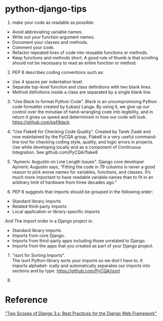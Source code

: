 # python-django-tips

1. make your code as readable as possible: 

- Avoid abbreviating variable names. 
- Write out your function argument names. 
- Document your classes and methods. 
- Comment your code. 
- Refactor repeated lines of code into reusable functions or methods. 
- Keep functions and methods short. A good rule of thumb is that scrolling should not be necessary to read an entire function or method.

2. PEP 8 describes coding conventions such as: 
- Use 4 spaces per indentation level.
- Separate top-level function and class definitions with two blank lines.
- Method definitions inside a class are separated by a single blank line.

3. "Use Black to format Python Code". Black is an uncompromising Python code formatter created by Łukasz Langa. By using it, we give up our control over the minutiae of hand-wrangling code into legibility, and in return it gives us speed and determinism in how our code will look. https://github.com/psf/black

4. "Use Flake8 for Checking Code Quality". 
Created by Tarek Ziadé and now maintained by the PyCQA group, Flake8 is a very useful command-line tool for checking coding style, quality, and logic errors in projects. Use while developing locally and as a component of Continuous Integration. See github.com/PyCQA/flake8

5. "Aymeric Augustin on Line Length Issues". Django core developer Aymeric Augustin says, “Fitting the code in 79 columns is never a good reason to pick worse names for variables, functions, and classes. It’s much more important to have readable variable names than to fit in an arbitrary limit of hardware from three decades ago.”

6. PEP 8 suggests that imports should be grouped in the following order:
- Standard library imports
- Related third-party imports
- Local application or library-specific imports

And The import order in a Django project is:
- Standard library imports.
- Imports from core Django.
- Imports from third-party apps including those unrelated to Django.
- Imports from the apps that you created as part of your Django project.

7. "isort for Sorting Imports".  
The isort Python library sorts your imports so we don’t have to. It imports alphabet- ically and automatically separates our imports into sections and by type.
https://github.com/PyCQA/isort

8. 

# Reference
["Two Scoops of Django 3.x: Best Practices for the Django Web Framework"](https://www.feldroy.com/products/two-scoops-of-django-3-x)
